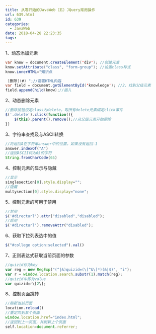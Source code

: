 ```yaml
---
title: 从零开始的JavaWeb（五）JQuery常用操作
url: 639.html
id: 639
categories:
  - JavaWeb
date: 2018-04-28 22:23:35
tags:
---
```


1、动态添加元素
```java
var know = document.createElement('div'); //创建元素
know.setAttribute("class", "form-group"); //设置class样式
know.innerHTML="知识点

 [删除](#) ";//设置HTML内容
var field = document.getElementById('knowledge'); //2、找到父级元素
field.appendChild(know);//插入
```
2、动态删除元素
```javascript
//删除按钮设定class为delete，取所有delete元素绑定click事件
$('.delete').click(function(){
	$(this).parent().remove();//从父级元素开始删除
})
```
3、字符串查找及与ASCII转换

```javascript
//将返回A在字符串answer中的位置，如果没有返回-1
answer.indexOf("A")
//返回ASCII码为65的字符
String.fromCharCode(65)
```

4、控制元素的显示与隐藏
```javascript
//显示
singlesection[0].style.display="";
//隐藏
multysection[0].style.display="none";
```
5、控制元素的可用于禁用
```javascript
//禁用
$('#directurl').attr("disabled","disabled");
//启用
$('#directurl').removeAttr("disabled");
```
6、获取下拉列表选中的值
```javascript
$("#college option:selected").val()
```
7、正则表达式获取当前页面的参数
```javascript
//quizid作为key
var reg = new RegExp("(^|&)quizid=(\[^&\]*)(&|$)", "i");  
var r = window.location.search.substr(1).match(reg);
//quizid中即为value
var quizid=r\[2\];
```
8、控制页面跳转
```javascript
//刷新当前页面
location.reload() 
//重定向到某个页面
window.location.href="index.html";
//返回到上一页面，并刷新上个页面
self.location=document.referrer;
```